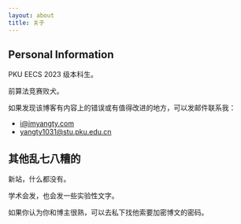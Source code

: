 ```yaml
---
layout: about
title: 关于
---
```


## Personal Information

PKU EECS 2023 级本科生。

前算法竞赛败犬。

如果发现该博客有内容上的错误或有值得改进的地方，可以发邮件联系我：

- i@imyangty.com
- yangty1031@stu.pku.edu.cn

## 其他乱七八糟的

新站，什么都没有。

学术会发，也会发一些实验性文字。

如果你认为你和博主很熟，可以去私下找他索要加密博文的密码。